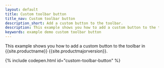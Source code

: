```yaml
---
layout: default
title: Custom toolbar button
title_nav: Custom toolbar button
description_short: Add a custom button to the toolbar.
description: This example shows you how to add a custom button to the toolbar.
keywords: example demo custom toolbar button
---
```


This example shows you how to add a custom button to the toolbar in {{site.productname}} {{site.productmajorversion}}.

{% include codepen.html id="custom-toolbar-button" %}
